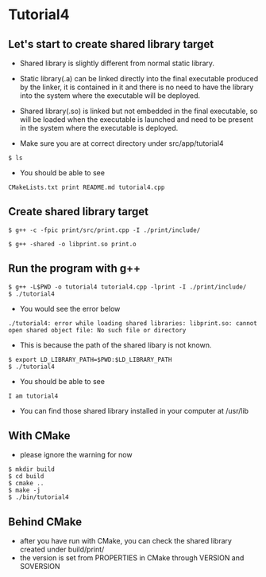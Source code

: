 # Tutorial4

## Let's start to create shared library target

- Shared library is slightly different from normal static library.
- Static library(.a) can be linked directly into the final executable produced by the linker, it is contained in it and there is no need to have the library into the system where the executable will be deployed.
- Shared library(.so) is linked but not embedded in the final executable, so will be loaded when the executable is launched and need to be present in the system where the executable is deployed.
  
- Make sure you are at correct directory under src/app/tutorial4

```
$ ls
```

- You should be able to see

```
CMakeLists.txt print README.md tutorial4.cpp
```

## Create shared library target

```
$ g++ -c -fpic print/src/print.cpp -I ./print/include/

$ g++ -shared -o libprint.so print.o
```

## Run the program with g++

```
$ g++ -L$PWD -o tutorial4 tutorial4.cpp -lprint -I ./print/include/
$ ./tutorial4
```
- You would see the error below

```
./tutorial4: error while loading shared libraries: libprint.so: cannot open shared object file: No such file or directory
```
- This is because the path of the shared libary is not known.
  
```
$ export LD_LIBRARY_PATH=$PWD:$LD_LIBRARY_PATH
$ ./tutorial4
```

- You should be able to see

```
I am tutorial4
```

- You can find those shared library installed in your computer at /usr/lib

## With CMake

- please ignore the warning for now
```
$ mkdir build
$ cd build
$ cmake ..
$ make -j
$ ./bin/tutorial4
```

## Behind CMake

- after you have run with CMake, you can check the shared library created under build/print/
- the version is set from PROPERTIES in CMake through VERSION and SOVERSION